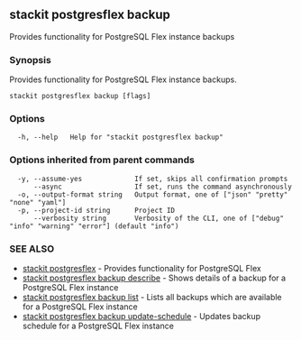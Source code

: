 ## stackit postgresflex backup

Provides functionality for PostgreSQL Flex instance backups

### Synopsis

Provides functionality for PostgreSQL Flex instance backups.

```
stackit postgresflex backup [flags]
```

### Options

```
  -h, --help   Help for "stackit postgresflex backup"
```

### Options inherited from parent commands

```
  -y, --assume-yes             If set, skips all confirmation prompts
      --async                  If set, runs the command asynchronously
  -o, --output-format string   Output format, one of ["json" "pretty" "none" "yaml"]
  -p, --project-id string      Project ID
      --verbosity string       Verbosity of the CLI, one of ["debug" "info" "warning" "error"] (default "info")
```

### SEE ALSO

* [stackit postgresflex](./stackit_postgresflex.md)	 - Provides functionality for PostgreSQL Flex
* [stackit postgresflex backup describe](./stackit_postgresflex_backup_describe.md)	 - Shows details of a backup for a PostgreSQL Flex instance
* [stackit postgresflex backup list](./stackit_postgresflex_backup_list.md)	 - Lists all backups which are available for a PostgreSQL Flex instance
* [stackit postgresflex backup update-schedule](./stackit_postgresflex_backup_update-schedule.md)	 - Updates backup schedule for a PostgreSQL Flex instance

